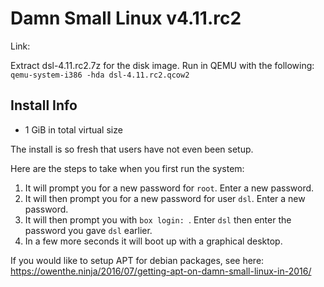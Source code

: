 # Damn Small Linux v4.11.rc2

Link: 

Extract dsl-4.11.rc2.7z for the disk image. Run in QEMU with the following: `qemu-system-i386 -hda dsl-4.11.rc2.qcow2`

## Install Info
- 1 GiB in total virtual size

The install is so fresh that users have not even been setup.

Here are the steps to take when you first run the system:
1. It will prompt you for a new password for `root`. Enter a new password.
2. It will then prompt you for a new password for user `dsl`. Enter a new password.
3. It will then prompt you with `box login: `. Enter `dsl` then enter the password you gave `dsl` earlier.
4. In a few more seconds it will boot up with a graphical desktop.

If you would like to setup APT for debian packages, see here: https://owenthe.ninja/2016/07/getting-apt-on-damn-small-linux-in-2016/
